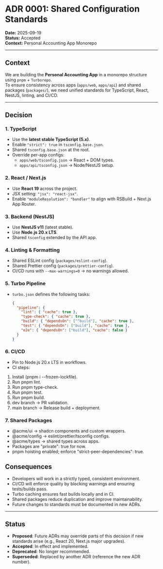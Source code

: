 # ADR 0001: Shared Configuration Standards

**Date:** 2025-09-19  
**Status:** Accepted  
**Context:** Personal Accounting App Monorepo

---

## Context

We are building the **Personal Accounting App** in a monorepo structure using `pnpm` + `Turborepo`.  
To ensure consistency across apps (`apps/web`, `apps/api`) and shared packages (`packages/`), we need unified standards for TypeScript, React, NestJS, linting, and CI/CD.

---

## Decision

### 1. TypeScript

- Use the **latest stable TypeScript (5.x)**.
- Enable `"strict": true` in `tsconfig.base.json`.
- Shared `tsconfig.base.json` at the root.
- Override per-app configs:
  - `apps/web/tsconfig.json` → React + DOM types.
  - `apps/api/tsconfig.json` → Node/NestJS setup.

### 2. React / Next.js

- Use **React 19** across the project.
- JSX setting: `"jsx": "react-jsx"`.
- Enable `"moduleResolution": "bundler"` to align with RSBuild + Next.js App Router.

### 3. Backend (NestJS)

- Use **NestJS v11** (latest stable).
- Use **Node.js 20.x LTS**.
- Shared `tsconfig` extended by the API app.

### 4. Linting & Formatting

- Shared ESLint config (`packages/eslint-config`).
- Shared Prettier config (`packages/prettier-config`).
- CI/CD runs with `--max-warnings=0` → no warnings allowed.

### 5. Turbo Pipeline

- `turbo.json` defines the following tasks:
  ```json
  {
    "pipeline": {
      "lint": { "cache": true },
      "type-check": { "cache": true },
      "build": { "dependsOn": ["^build"], "cache": true },
      "test": { "dependsOn": ["build"], "cache": true },
      "e2e": { "dependsOn": ["build"], "cache": false }
    }
  }
  ```

### 6. CI/CD

- Pin to Node.js 20.x LTS in workflows.
- CI steps:

1. Install (pnpm i --frozen-lockfile).
2. Run pnpm lint.
3. Run pnpm type-check.
4. Run pnpm test.
5. Run pnpm build.
6. dev branch → PR validation.
7. main branch → Release build + deployment.

### 7. Shared Packages

- @acme/ui → shadcn components and custom wrappers.
- @acme/config → eslint/prettier/tsconfig configs.
- @acme/types → shared types across apps.
- Packages are "private": true for now.
- pnpm hoisting enabled; enforce "strict-peer-dependencies": true.

## Consequences

- Developers will work in a strictly typed, consistent environment.
- CI/CD will enforce quality by blocking warnings and ensuring tests/builds pass.
- Turbo caching ensures fast builds locally and in CI.
- Shared packages reduce duplication and improve maintainability.
- Future changes to standards must be documented in new ADRs.

---

## Status

- **Proposed**: Future ADRs may override parts of this decision if new standards arise (e.g., React 20, Next.js major upgrades).
- **Accepted**: In effect and implemented.
- **Deprecated**: No longer recommended.
- **Superseded**: Replaced by another ADR (reference the new ADR number).
